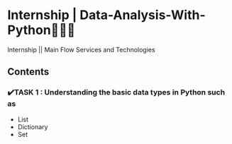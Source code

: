 # Internship | Data-Analysis-With-Python👩🏻‍💻
Internship || Main Flow Services and Technologies
## Contents
### ✔️TASK 1 : Understanding the basic data types in Python such as
* List
* Dictionary
* Set
